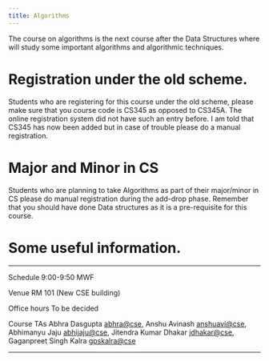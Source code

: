 ```yaml
---
title: Algorithms
---
```


The course on algorithms is the next course after the Data Structures
where will study some important algorithms and algorithmic techniques.


# Registration under the old scheme.

Students who are registering for this course under the old scheme,
please make sure that you course code is CS345 as opposed to
CS345A. The online registration system did not have such an entry
before. I am told that CS345 has now been added but in case of trouble
please do a manual registration.

# Major and Minor in CS

Students who are planning to take Algorithms as part of their
major/minor in CS please do manual registration during the add-drop
phase. Remember that you should have done Data structures as it is a
pre-requisite for this course.

# Some useful information.

<div class="zebra-table">

-----------   -----------------------------
Schedule      9:00-9:50 MWF

Venue         RM 101 (New CSE building)

Office hours  To be decided

Course TAs    Abhra Dasgupta <abhra@cse>,
              Anshu Avinash  <anshuavi@cse>,
              Abhimanyu Jaju <abhijaju@cse>,
              Jitendra Kumar Dhakar <jdhakar@cse>,
              Gaganpreet Singh Kalra <gpskalra@cse>

-----------   ------------------------------------------------

</div>
